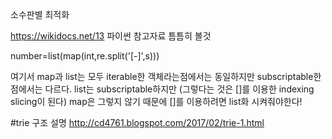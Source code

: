 소수판별 최적화

https://wikidocs.net/13
파이썬 참고자료 틈틈히 볼것


number=list(map(int,re.split('[-]',s)))

여기서 map과 list는 모두 iterable한 객체라는점에서는 동일하지만
subscriptable한점에서는 다르다.
list는 subscriptable하지만 (그렇다는 것은 []를 이용한 indexing slicing이 된다)
map은 그렇지 않기 때문에 []를 이용하려면 list화 시켜줘야한다!


#trie 구조 설명
http://cd4761.blogspot.com/2017/02/trie-1.html